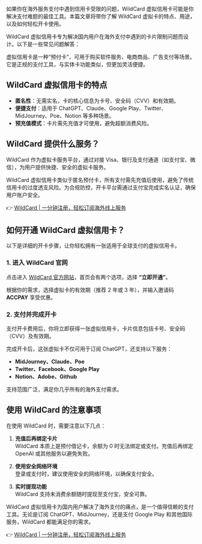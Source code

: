 如果你在海外服务支付中遇到信用卡受限的问题，WildCard 虚拟信用卡可能是你解决支付难题的最佳工具。本篇文章将带你了解 WildCard 虚拟卡的特点、用途，以及如何轻松开卡使用。

WildCard 虚拟信用卡专为解决国内用户在海外支付中遇到的卡片限制问题而设计。以下是一些常见问题解答：

虚拟信用卡是一种“预付卡”，可用于购买软件服务、电商商品、广告支付等场景。它是正规的支付工具，与实体卡功能类似，但更加灵活便捷。

## WildCard 虚拟信用卡的特点

- **匿名性**：无需实名，卡的核心信息为卡号、安全码（CVV）和有效期。
- **便捷支付**：适用于 ChatGPT、Claude、Google Play、Twitter、MidJourney、Poe、Notion 等多种场景。
- **预充值模式**：卡片需先充值才可使用，避免超额消费风险。

## WildCard 提供什么服务？

WildCard 作为虚拟卡服务平台，通过对接 Visa、银行及支付通道（如支付宝、微信），为用户提供快捷、安全的虚拟卡服务。

WildCard 虚拟信用卡类似于匿名预付卡，所有支付需先充值后使用，避免了传统信用卡的过度透支风险。为合规防控，开卡平台需通过支付宝完成实名认证，确保用户账户安全。

👉 [WildCard | 一分钟注册，轻松订阅海外线上服务](https://bit.ly/bewildcard)

## 如何开通 WildCard 虚拟信用卡？

以下是详细的开卡步骤，让你轻松拥有一张适用于全球支付的虚拟信用卡。

### 1. 进入 WildCard 官网

点击进入 [WildCard 官方网站](https://bit.ly/bewildcard)，首页会有两个选项，选择 **“立即开通”**。

根据你的需求，选择虚拟卡的有效期（推荐 2 年或 3 年），并输入邀请码 **ACCPAY** 享受优惠。

### 2. 支付并完成开卡

支付开卡费用后，你将立即获得一张虚拟信用卡，卡片信息包括卡号、安全码（CVV）及有效期。

完成开卡后，这张虚拟卡不仅可用于订阅 ChatGPT，还支持以下服务：

- **MidJourney、Claude、Poe**
- **Twitter、Facebook、Google Play**
- **Notion、Adobe、Github**

支持范围广泛，满足你几乎所有的海外支付需求。

## 使用 WildCard 的注意事项

在使用 WildCard 时，需要注意以下几点：

1. **充值后再绑定卡片**  
   WildCard 本质上是预付借记卡，余额为 0 时无法绑定或支付。充值后再绑定 OpenAI 或其他服务以避免失败。

2. **使用安全网络环境**  
   登录或支付时，建议使用安全的网络环境，以确保支付安全。

3. **实时提现功能**  
   WildCard 支持未消费余额随时提现至支付宝，安全可靠。

WildCard 虚拟信用卡为国内用户解决了海外支付的痛点，是一个值得信赖的支付工具。无论是订阅 ChatGPT、MidJourney，还是支付 Google Play 和其他国际服务，WildCard 都能满足你的需求。

👉 [WildCard | 一分钟注册，轻松订阅海外线上服务](https://bit.ly/bewildcard)
